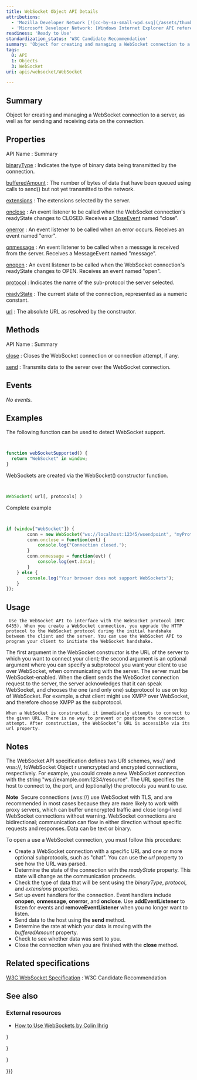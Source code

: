 ```yaml
---
title: WebSocket Object API Details
attributions:
  - 'Mozilla Developer Network [![cc-by-sa-small-wpd.svg](/assets/thumb/8/8c/cc-by-sa-small-wpd.svg/120px-cc-by-sa-small-wpd.svg.png)](http://creativecommons.org/licenses/by-sa/3.0/us/): [Article](https://developer.mozilla.org/en-US/docs/WebSockets/WebSockets_reference/WebSocket)'
  - 'Microsoft Developer Network: [Windows Internet Explorer API reference Article](http://msdn.microsoft.com/en-us/library/ie/hh828809%28v=vs.85%29.aspx)'
readiness: 'Ready to Use'
standardization_status: 'W3C Candidate Recommendation'
summary: 'Object for creating and managing a WebSocket connection to a server, as well as for sending and receiving data on the connection.'
tags:
  0: API
  1: Objects
  3: WebSocket
uri: apis/websocket/WebSocket

---
```

## <span>Summary</span>

Object for creating and managing a WebSocket connection to a server, as well as for sending and receiving data on the connection.

## <span>Properties</span>

API Name
:   Summary

[binaryType](/apis/websocket/WebSocket/binaryType)
:   Indicates the type of binary data being transmitted by the connection.

[bufferedAmount](/apis/websocket/WebSocket/bufferedAmount)
:   The number of bytes of data that have been queued using calls to send() but not yet transmitted to the network.

[extensions](/apis/websocket/WebSocket/extensions)
:   The extensions selected by the server.

[onclose](/apis/websocket/WebSocket/onclose)
:   An event listener to be called when the WebSocket connection's readyState changes to CLOSED. Receives a [CloseEvent](/apis/websocket/CloseEvent) named "close".

[onerror](/apis/websocket/WebSocket/onerror)
:   An event listener to be called when an error occurs. Receives an event named "error".

[onmessage](/apis/websocket/WebSocket/onmessage)
:   An event listener to be called when a message is received from the server. Receives a MessageEvent named "message".

[onopen](/apis/websocket/WebSocket/onopen)
:   An event listener to be called when the WebSocket connection's readyState changes to OPEN. Receives an event named "open".

[protocol](/apis/websocket/WebSocket/protocol)
:   Indicates the name of the sub-protocol the server selected.

[readyState](/apis/websocket/WebSocket/readyState)
:   The current state of the connection, represented as a numeric constant.

[url](/apis/websocket/WebSocket/url)
:   The absolute URL as resolved by the constructor.

## <span>Methods</span>

API Name
:   Summary

[close](/apis/websocket/WebSocket/close)
:   Closes the WebSocket connection or connection attempt, if any.

[send](/apis/websocket/WebSocket/send)
:   Transmits data to the server over the WebSocket connection.

## <span>Events</span>

*No events.*

## <span>Examples</span>

The following function can be used to detect WebSocket support.

``` js


function webSocketSupported() {
  return "WebSocket" in window;
}
```

</pre>

WebSockets are created via the WebSocket() constructor function.

``` js


WebSocket( url[, protocols] )
```

</pre>

Complete example

``` js


if (window["WebSocket"]) {
        conn = new WebSocket("ws://localhost:12345/wsendpoint", "myProtocol");
        conn.onclose = function(evt) {
            console.log("Connection closed.");
        }
        conn.onmessage = function(evt) {
            console.log(evt.data);
        }
    } else {
        console.log("Your browser does not support WebSockets");
    }
});
```

</pre>

## <span>Usage</span>

     Use the WebSocket API to interface with the WebSocket protocol (RFC 6455). When you create a WebSocket connection, you upgrade the HTTP protocol to the WebSocket protocol during the initial handshake between the client and the server. You can use the WebSocket API to program your client to initiate the WebSocket handshake.

The first argument in the WebSocket constructor is the URL of the server to which you want to connect your client; the second argument is an optional argument where you can specify a subprotocol you want your client to use over WebSocket, when communicating with the server. The server must be WebSocket-enabled. When the client sends the WebSocket connection request to the server, the server acknowledges that it can speak WebSocket, and chooses the one (and only one) subprotocol to use on top of WebSocket. For example, a chat client might use XMPP over WebSocket, and therefore choose XMPP as the subprotocol.

    When a WebSocket is constructed, it immediately attempts to connect to the given URL. There is no way to prevent or postpone the connection attempt. After construction, the WebSocket’s URL is accessible via its url property.

## <span>Notes</span>

The WebSocket API specification defines two URI schemes, ws:// and wss://, foWebSocket Object r unencrypted and encrypted connections, respectively. For example, you could create a new WebSocket connection with the string "ws://example.com:1234/resource". The URL specifies the host to connect to, the port, and (optionally) the protocols you want to use.

**Note**  Secure connections (wss://) use WebSocket with TLS, and are recommended in most cases because they are more likely to work with proxy servers, which can buffer unencrypted traffic and close long-lived WebSocket connections without warning. WebSocket connections are bidirectional; communication can flow in either direction without specific requests and responses. Data can be text or binary.

To open a use a WebSocket connection, you must follow this procedure:

-   Create a WebSocket connection with a specific URL and one or more optional subprotocols, such as "chat". You can use the *url* property to see how the URL was parsed.
-   Determine the state of the connection with the *readyState* property. This state will change as the communication proceeds.
-   Check the type of data that will be sent using the *binaryType*, *protocol*, and *extensions* properties.
-   Set up event handlers for the connection. Event handlers include **onopen**, **onmessage**, **onerror**, and **onclose**. Use **addEventListener** to listen for events and **removeEventListener** when you no longer want to listen.
-   Send data to the host using the **send** method.
-   Determine the rate at which your data is moving with the *bufferedAmount* property.
-   Check to see whether data was sent to you.
-   Close the connection when you are finished with the **close** method.

## <span>Related specifications</span>

[W3C WebSocket Specification](http://www.w3.org/TR/websockets/)
:   W3C Candidate Recommendation

## <span>See also</span>

### <span>External resources</span>

-   [How to Use WebSockets by Colin Ihrig](http://cjihrig.com/blog/how-to-use-websockets/)

}

 }

 }

}}}